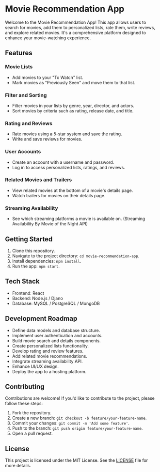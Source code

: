 # Movie Recommendation App

Welcome to the Movie Recommendation App! This app allows users to search for movies, add them to personalized lists, rate them, write reviews, and explore related movies. It's a comprehensive platform designed to enhance your movie-watching experience.

## Features

### Movie Lists

- Add movies to your "To Watch" list.
- Mark movies as "Previously Seen" and move them to that list.

### Filter and Sorting

- Filter movies in your lists by genre, year, director, and actors.
- Sort movies by criteria such as rating, release date, and title.

### Rating and Reviews

- Rate movies using a 5-star system and save the rating.
- Write and save reviews for movies.

### User Accounts

- Create an account with a username and password.
- Log in to access personalized lists, ratings, and reviews.

### Related Movies and Trailers

- View related movies at the bottom of a movie's details page.
- Watch trailers for movies on their details page.

### Streaming Availability

- See which streaming platforms a movie is available on. (Streaming Availability By Movie of the Night API)

## Getting Started

1. Clone this repository.
2. Navigate to the project directory: `cd movie-recommendation-app`.
3. Install dependencies: `npm install`.
4. Run the app: `npm start`.

## Tech Stack

- Frontend: React
- Backend: Node.js / Djano
- Database: MySQL / PostgreSQL / MongoDB

## Development Roadmap

- Define data models and database structure.
- Implement user authentication and accounts.
- Build movie search and details components.
- Create personalized lists functionality.
- Develop rating and review features.
- Add related movie recommendations.
- Integrate streaming availability API.
- Enhance UI/UX design.
- Deploy the app to a hosting platform.

## Contributing

Contributions are welcome! If you'd like to contribute to the project, please follow these steps:

1. Fork the repository.
2. Create a new branch: `git checkout -b feature/your-feature-name`.
3. Commit your changes: `git commit -m 'Add some feature'`.
4. Push to the branch: `git push origin feature/your-feature-name`.
5. Open a pull request.

## License

This project is licensed under the MIT License. See the [LICENSE](LICENSE) file for more details.
